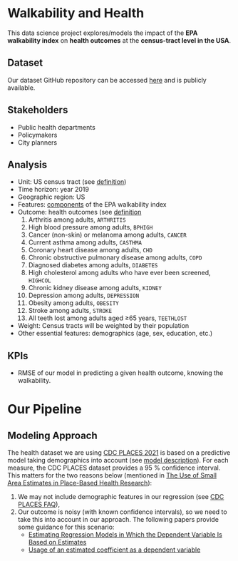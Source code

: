 # Walkability and Health
This data science project explores/models the impact of the **EPA walkability index** on **health outcomes** at the **census-tract level in the USA**.

## Dataset
Our dataset GitHub repository can be accessed [here](https://github.com/Erdos-Projects/fall-2025-walkability-and-health/tree/main/data) and is publicly available.

## Stakeholders
- Public health departments
- Policymakers
- City planners

## Analysis
- Unit: US census tract (see [definition](https://www.census.gov/programs-surveys/geography/about/glossary.html#par_textimage_13))
- Time horizon: year 2019
- Geographic region: US
- Features: [components](https://www.epa.gov/sites/default/files/2021-06/documents/national_walkability_index_methodology_and_user_guide_june2021.pdf) of the EPA walkability index
- Outcome: health outcomes (see [definition](https://data.cdc.gov/500-Cities-Places/PLACES-Census-Tract-Data-GIS-Friendly-Format-2021-/mb5y-ytti/about_data)
    1. Arthritis among adults, `ARTHRITIS`
    2. High blood pressure among adults, `BPHIGH`
    3. Cancer (non-skin) or melanoma among adults, `CANCER`
    4. Current asthma among adults, `CASTHMA`
    5. Coronary heart disease among adults, `CHD`
    6. Chronic obstructive pulmonary disease among adults, `COPD`
    7. Diagnosed diabetes among adults, `DIABETES`
    8. High cholesterol among adults who have ever been screened, `HIGHCOL`
    9. Chronic kidney disease among adults, `KIDNEY`
    10. Depression among adults, `DEPRESSION` 
    11. Obesity among adults, `OBESITY`
    12. Stroke among adults, `STROKE`
    13. All teeth lost among adults aged ≥65 years, `TEETHLOST`
- Weight: Census tracts will be weighted by their population
- Other essential features: demographics (age, sex, education, etc.)

## KPIs
- RMSE of our model in predicting a given health outcome, knowing the walkability.

# Our Pipeline

## Modeling Approach
The health dataset we are using [CDC PLACES 2021](https://data.cdc.gov/500-Cities-Places/PLACES-Census-Tract-Data-GIS-Friendly-Format-2021-/mb5y-ytti/about_data) is based on a predictive model taking demographics into account (see [model description](https://www.cdc.gov/places/methodology/index.html#:~:text=PLACES%20methodology,census%20tract%2C%20and%20ZCTA%20levels.)). For each measure, the CDC PLACES dataset provides a 95 % confidence interval. This matters for the two reasons below (mentioned in [The Use of Small Area Estimates in Place-Based Health Research](https://pmc.ncbi.nlm.nih.gov/articles/PMC7204458/)):
1. We may not include demographic features in our regression (see [CDC PLACES FAQ](https://www.cdc.gov/places/faqs/using-data/index.html?utm_source=chatgpt.com)),
2. Our outcome is noisy (with known confidence intervals), so we need to take this into account in our approach. The following papers provide some guidance for this scenario:
    - [Estimating Regression Models in Which the Dependent Variable Is Based on Estimates](https://www.jstor.org/stable/pdf/25791822.pdf?casa_token=N0BnCWKeyXEAAAAA:zpUTCEulSLZaUusXK78zRF6oIMlStssy-Q8E0MgtPalPAsdhX10pAM3BlexT-Dgp9ZuE3HSiKWeZGZNoF_d4tcJ_tTp8Q57ZVxYtY0znSW3Ewu38Xod2zA)
    - [Usage of an estimated coefficient as a dependent variable](https://www.sciencedirect.com/science/article/pii/S0165176512001231)
